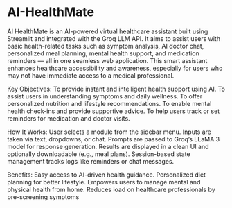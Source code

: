 # AI-HealthMate
AI HealthMate is an AI-powered virtual healthcare assistant built using Streamlit and integrated with the Groq LLM API. It aims to assist users with basic health-related tasks such as symptom analysis, AI doctor chat, personalized meal planning, mental health support, and medication reminders — all in one seamless web application. 
This smart assistant enhances healthcare accessibility and awareness, especially for users who may not have immediate access to a medical professional.

Key Objectives:
To provide instant and intelligent health support using AI.
To assist users in understanding symptoms and daily wellness.
To offer personalized nutrition and lifestyle recommendations.
To enable mental health check-ins and provide supportive advice.
To help users track or set reminders for medication and doctor visits.

How It Works:
User selects a module from the sidebar menu.
Inputs are taken via text, dropdowns, or chat.
Prompts are passed to Groq’s LLaMA 3 model for response generation.
Results are displayed in a clean UI and optionally downloadable (e.g., meal plans).
Session-based state management tracks logs like reminders or chat messages.

Benefits:
Easy access to AI-driven health guidance.
Personalized diet planning for better lifestyle.
Empowers users to manage mental and physical health from home.
Reduces load on healthcare professionals by pre-screening symptoms


